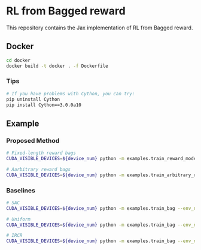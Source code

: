 # RL from Bagged reward

This repository contains the Jax implementation of RL from Bagged reward.


## Docker

```bash
cd docker
docker build -t docker . -f Dockerfile 
```

### Tips
```bash
# If you have problems with Cython, you can try:
pip uninstall Cython
pip install Cython==3.0.0a10
```



## Example

### Proposed Method

```bash
# Fixed-length reward bags
CUDA_VISIBLE_DEVICES=${device_num} python -m examples.train_reward_model --env_name=${env_name} --save_dir=./tmp_result/ --bag_len=${bag_len} --seed=${seed}

# Aarbitrary reward bags
CUDA_VISIBLE_DEVICES=${device_num} python -m examples.train_arbitrary_reward_model --env_name=${env_name} --save_dir=./tmp_result_arbitrary/ --seed=${seed}"
```

### Baselines

```bash
# SAC
CUDA_VISIBLE_DEVICES=${device_num} python -m examples.train_bag --env_name=${env_name} --save_dir=./sac/ --bag_type="sum" --bag_len=${bag_len} --seed=${seed}

# Uniform
CUDA_VISIBLE_DEVICES=${device_num} python -m examples.train_bag --env_name=${env_name} --save_dir=./uniform/ --bag_type="ave" --bag_len=${bag_len} --seed=${seed}

# IRCR
CUDA_VISIBLE_DEVICES=${device_num} python -m examples.train_bag --env_name=${env_name} --save_dir=./ircr/ --bag_type="ircr" --bag_len=${bag_len} --seed=${seed}
```

